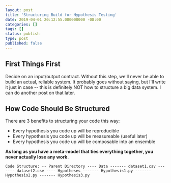 ```yaml
---
layout: post
title: 'Structuring Build for Hypothesis Testing'
date: 2019-04-01 20:12:55.000000000 -08:00
categories: []
tags: []
status: publish
type: post
published: false
---
```


## First Things First
Decide on an input/output contract. Without this step, we'll never be able to build an actual, reliable system. It probably goes without saying, but I'll write it just in case -- this is definitely NOT how to structure a big data system. I can do another post on that later. 

## How Code Should Be Structured
There are 3 benefits to structuring your code this way:
* Every hypothesis you code up will be reproducible
* Every hypothesis you code up will be measureable (useful later)
* Every hypothesis you code up will be composable into an ensemble

**As long as you have a meta-model that ties everything together, you never actually lose any work.**

`
Code Structure:
-- Parent Directory
---- Data
------- dataset1.csv
------- dataset2.csv
---- Hypotheses
------- Hypothesis1.py
------- Hypothesis2.py
------- Hypothesis3.py
`